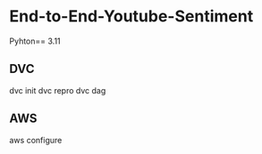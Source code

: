 # End-to-End-Youtube-Sentiment

Pyhton== 3.11

## DVC

dvc init
dvc repro
dvc dag

## AWS

aws configure
